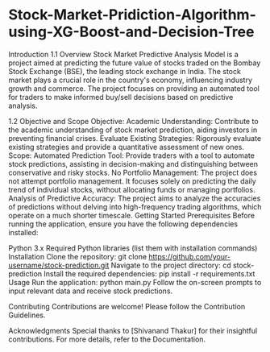 # Stock-Market-Pridiction-Algorithm-using-XG-Boost-and-Decision-Tree
Introduction
1.1 Overview
Stock Market Predictive Analysis Model is a project aimed at predicting the future value of stocks traded on the Bombay Stock Exchange (BSE), the leading stock exchange in India. The stock market plays a crucial role in the country's economy, influencing industry growth and commerce. The project focuses on providing an automated tool for traders to make informed buy/sell decisions based on predictive analysis.

1.2 Objective and Scope
Objective:
Academic Understanding: Contribute to the academic understanding of stock market prediction, aiding investors in preventing financial crises.
Evaluate Existing Strategies: Rigorously evaluate existing strategies and provide a quantitative assessment of new ones.
Scope:
Automated Prediction Tool: Provide traders with a tool to automate stock predictions, assisting in decision-making and distinguishing between conservative and risky stocks.
No Portfolio Management: The project does not attempt portfolio management. It focuses solely on predicting the daily trend of individual stocks, without allocating funds or managing portfolios.
Analysis of Predictive Accuracy: The project aims to analyze the accuracies of predictions without delving into high-frequency trading algorithms, which operate on a much shorter timescale.
Getting Started
Prerequisites
Before running the application, ensure you have the following dependencies installed:

Python 3.x
Required Python libraries (list them with installation commands)
Installation
Clone the repository:
git clone https://github.com/your-username/stock-prediction.git
Navigate to the project directory:
cd stock-prediction
Install the required dependencies:
pip install -r requirements.txt
Usage
Run the application:
python main.py
Follow the on-screen prompts to input relevant data and receive stock predictions.

Contributing
Contributions are welcome! Please follow the Contribution Guidelines.

Acknowledgments
Special thanks to [Shivanand Thakur] for their insightful contributions.
For more details, refer to the Documentation.
